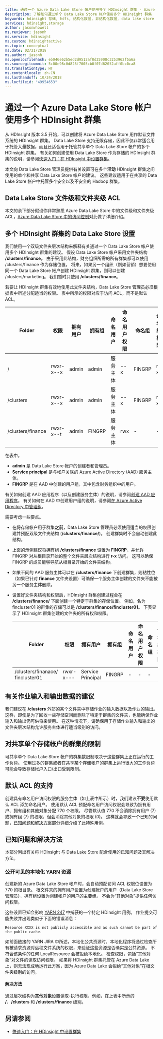 ```yaml
---
title: 通过一个 Azure Data Lake Store 帐户使用多个 HDInsight 群集 - Azure
description: 了解如何通过单个 Data Lake Store 帐户使用多个 HDInsight 群集
keywords: hdinsight 存储, hdfs, 结构化数据, 非结构化数据, data lake store
services: hdinsight,storage
author: jasonwhowell
ms.reviewer: jasonh
ms.service: hdinsight
ms.custom: hdinsightactive
ms.topic: conceptual
ms.date: 02/21/2018
ms.author: jasonh
ms.openlocfilehash: eb046e62b5ed2d9512af0d25908c3253962f5a6a
ms.sourcegitcommit: 5c00e98c0d825f7005cb0f07d62052aff0bc0ca8
ms.translationtype: HT
ms.contentlocale: zh-CN
ms.lasthandoff: 10/24/2018
ms.locfileid: "49954653"
---
```

# <a name="use-multiple-hdinsight-clusters-with-an-azure-data-lake-store-account"></a>通过一个 Azure Data Lake Store 帐户使用多个 HDInsight 群集

从 HDInsight 版本 3.5 开始，可以创建将 Azure Data Lake Store 用作默认文件系统的 HDInsight 群集。
Data Lake Store 支持无限存储，因此不仅非常适合用于托管大量数据，而且还适合用于托管共享单个 Data Lake Store 帐户的多个 HDInsight 群集。 有关如何创建使用 Data Lake Store 作为存储的 HDInsight 群集的说明，请参阅[快速入门：在 HDInsight 中设置群集](../storage/data-lake-storage/quickstart-create-connect-hdi-cluster.md)。

本文向 Data Lake Store 管理员提供有关设置可在多个**活动** HDInsight 群集之间使用的单个和共享 Data Lake Store 帐户的建议。 这些建议适用于在共享的 Data Lake Store 帐户中托管多个安全以及不安全的 Hadoop 群集。


## <a name="data-lake-store-file-and-folder-level-acls"></a>Data Lake Store 文件级和文件夹级 ACL

本文的余下部分假设你非常熟悉 Azure Data Lake Store 中的文件级和文件夹级 ACL，[Azure Data Lake Store 中的访问控制](../data-lake-store/data-lake-store-access-control.md)对此做了详细介绍。

## <a name="data-lake-store-setup-for-multiple-hdinsight-clusters"></a>多个 HDInsight 群集的 Data Lake Store 设置
我们使用一个双级文件夹层次结构来解释有关通过一个 Data Lake Store 帐户使用多个 HDInsight 群集的建议。 假设 Data Lake Store 帐户采用文件夹结构 **/clusters/finance**。 由于采用此结构，财务组织所需的所有群集都可以使用 /clusters/finance 作为存储位置。 将来，如果另一个组织（例如营销）想要使用同一个 Data Lake Store 帐户创建 HDInsight 群集，则可以创建 /clusters/marketing。 我们暂时只使用 **/clusters/finance**。

若要让 HDInsight 群集有效地使用此文件夹结构，Data Lake Store 管理员必须根据表中所述分配适当的权限。 表中所示的权限对应于访问 ACL，而不是默认 ACL。 


|Folder  |权限  |拥有用户  |拥有组  | 命名用户 | 命名用户权限 | 命名组 | 命名组权限 |
|---------|---------|---------|---------|---------|---------|---------|---------|
|/ | rwxr-x--x  |admin |admin  |服务主体 |--x  |FINGRP   |r-x         |
|/clusters | rwxr-x--x |admin |admin |服务主体 |--x  |FINGRP |r-x         |
|/clusters/finance | rwxr-x--t |admin |FINGRP  |服务主体 |rwx  |-  |-     |

在表中，

- **admin** 是 Data Lake Store 帐户的创建者和管理员。
- **Service principal** 是与帐户关联的 Azure Active Directory (AAD) 服务主体。
- **FINGRP** 是在 AAD 中创建的用户组，其中包含财务组织中的用户。

有关如何创建 AAD 应用程序（以及创建服务主体）的说明，请参阅[创建 AAD 应用程序](../active-directory/develop/howto-create-service-principal-portal.md#create-an-azure-active-directory-application)。 有关如何在 AAD 中创建用户组的说明，请参阅[在 Azure Active Directory 中管理组](../active-directory/fundamentals/active-directory-groups-create-azure-portal.md)。

需要考虑一些要点。

- 在将存储帐户用于群集**之前**，Data Lake Store 管理员必须使用适当的权限创建并预配双级文件夹结构 (**/clusters/finance/**)。 创建群集时不会自动创建此结构。
- 上面的示例建议将拥有组 **/clusters/finance** 设置为 **FINGRP**，并允许 FINGRP 对从根目录开始的整个文件夹层次结构进行 **r-x** 访问。 这可以确保 FINGRP 的成员能够导航从根目录开始的文件夹结构。
- 如果不同的 AAD 服务主体可以在 **/clusters/finance** 下创建群集，则粘性位（如果已针对 **finance** 文件夹设置）可确保一个服务主体创建的文件夹不能被另一个服务主体删除。
- 设置好文件夹结构和权限后，HDInsight 群集创建过程会在 **/clusters/finance/** 下面创建一个特定于群集的存储位置。 例如，名为 fincluster01 的群集的存储可以是 **/clusters/finance/fincluster01**。 下表显示了 HDInsight 群集创建的文件夹的所有权和权限。

    |Folder  |权限  |拥有用户  |拥有组  | 命名用户 | 命名用户权限 | 命名组 | 命名组权限 |
    |---------|---------|---------|---------|---------|---------|---------|---------|
    |/clusters/finanace/ fincluster01 | rwxr-x---  |Service Principal |FINGRP  |- |-  |-   |-  | 
   


## <a name="recommendations-for-job-input-and-output-data"></a>有关作业输入和输出数据的建议

我们建议在 **/clusters** 外部的某个文件夹中存储作业的输入数据以及作业的输出。 这样，即使是为了回收一些存储空间而删除了特定于群集的文件夹，也能确保作业输入和输出仍可供将来使用。 在这种情况下，请确保用于存储作业输入和输出的文件夹层次结构允许服务主体进行适当级别的访问。

## <a name="limit-on-clusters-sharing-a-single-storage-account"></a>对共享单个存储帐户的群集的限制

可共享单个 Data Lake Store 帐户的群集数限制取决于这些群集上正在运行的工作负荷。 使用过多的群集或者在共享某个存储帐户的群集上运行很大的工作负荷可能会导致存储帐户入口/出口受到限制。

## <a name="support-for-default-acls"></a>默认 ACL 的支持

创建具有命名用户访问权限的服务主体（如上表中所示）时，我们建议**不要**使用默认 ACL 添加命名用户。 使用默认 ACL 预配命名用户访问权限会导致为拥有用户、拥有组和其他对象分配 770 个权限。 尽管默认值 770 不会消除拥有用户 (7) 或拥有组 (7) 的权限，但会消除其他对象的权限 (0)。 这样就会导致一个已知的问题，[已知问题和解决方案](#known-issues-and-workarounds)部分详细介绍了此特殊用例。

## <a name="known-issues-and-workarounds"></a>已知问题和解决方法

本部分列出有关将 HDInsight 与 Data Lake Store 配合使用的已知问题及其解决方法。

### <a name="publicly-visible-localized-yarn-resources"></a>公开可见的本地化 YARN 资源

创建新的 Azure Data Lake Store 帐户时，会自动预配访问 ACL 权限位设置为 770 的根目录。 根文件夹的拥有用户设置为创建帐户的用户（Data Lake Store 管理员），拥有组设置为创建帐户的用户的主要组。 不会为“其他对象”提供任何访问权限。

这些设置已知会影响 [YARN 247](https://hwxmonarch.atlassian.net/browse/YARN-247) 中捕获的一个特定 HDInsight 用例。 作业提交可能失败并出现类似于下面的错误消息：

    Resource XXXX is not publicly accessible and as such cannot be part of the public cache.

如前面链接的 YARN JIRA 中所述，本地化公共资源时，本地化程序将通过检查所有被请求资源对远程文件系统的权限，来验证这些资源是否确实是公共资源。 不符合该条件的任何 LocalResource 会被拒绝本地化。 检查权限，包括“其他对象”对文件的读取访问权限。 如果将 HDInsight 群集托管在 Azure Data Lake 上，则无法现成地运行此方案，因为 Azure Data Lake 会拒绝“其他对象”在根文件夹级别的访问。

#### <a name="workaround"></a>解决方法
通过层次结构为**其他对象**设置读取-执行权限，例如，在上表中所示的 **/**、**/clusters** 和 **/clusters/finance** 级别。

## <a name="see-also"></a>另请参阅

* [快速入门：在 HDInsight 中设置群集](../storage/data-lake-storage/quickstart-create-connect-hdi-cluster.md)


